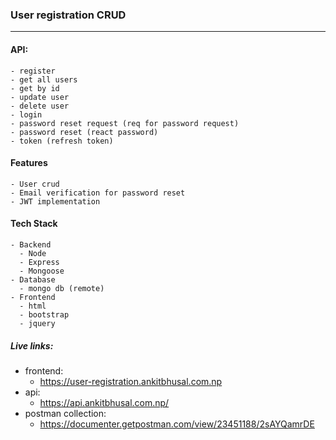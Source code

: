 ### User registration CRUD
---
#### API:
    - register
    - get all users
    - get by id
    - update user
    - delete user
    - login
    - password reset request (req for password request)
    - password reset (react password)
    - token (refresh token)

#### Features
    - User crud
    - Email verification for password reset
    - JWT implementation

#### Tech Stack
    - Backend
      - Node
      - Express
      - Mongoose
    - Database
      - mongo db (remote)
    - Frontend
      - html 
      - bootstrap 
      - jquery

##### Live links:
- frontend:
  - https://user-registration.ankitbhusal.com.np
- api: 
  - https://api.ankitbhusal.com.np/
- postman collection:
  - https://documenter.getpostman.com/view/23451188/2sAYQamrDE
